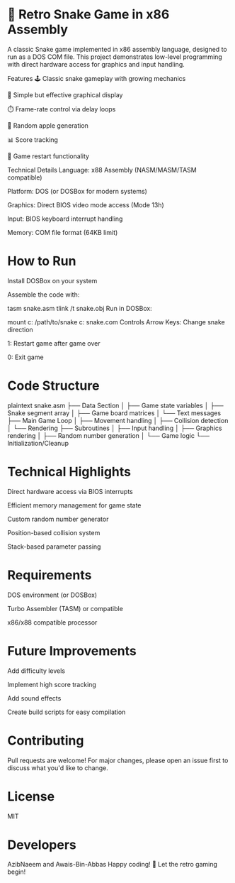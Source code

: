 # 🐍 Retro Snake Game in x86 Assembly

A classic Snake game implemented in x86 assembly language, designed to run as a DOS COM file. This project demonstrates low-level programming with direct hardware access for graphics and input handling.

Features
🕹️ Classic snake gameplay with growing mechanics

🎨 Simple but effective graphical display

⏱️ Frame-rate control via delay loops

🍎 Random apple generation

📊 Score tracking

🔄 Game restart functionality

Technical Details
Language: x88 Assembly (NASM/MASM/TASM compatible)

Platform: DOS (or DOSBox for modern systems)

Graphics: Direct BIOS video mode access (Mode 13h)

Input: BIOS keyboard interrupt handling

Memory: COM file format (64KB limit)

# How to Run
Install DOSBox on your system

Assemble the code with:

tasm snake.asm
tlink /t snake.obj
Run in DOSBox:

mount c: /path/to/snake
c:
snake.com
Controls
Arrow Keys: Change snake direction

1: Restart game after game over

0: Exit game

# Code Structure
plaintext
snake.asm
├── Data Section
│   ├── Game state variables
│   ├── Snake segment array
│   ├── Game board matrices
│   └── Text messages
├── Main Game Loop
│   ├── Movement handling
│   ├── Collision detection
│   └── Rendering
├── Subroutines
│   ├── Input handling
│   ├── Graphics rendering
│   ├── Random number generation
│   └── Game logic
└── Initialization/Cleanup
# Technical Highlights
Direct hardware access via BIOS interrupts

Efficient memory management for game state

Custom random number generator

Position-based collision system

Stack-based parameter passing

# Requirements
DOS environment (or DOSBox)

Turbo Assembler (TASM) or compatible

x86/x88 compatible processor

# Future Improvements
Add difficulty levels

Implement high score tracking

Add sound effects

Create build scripts for easy compilation

# Contributing
Pull requests are welcome! For major changes, please open an issue first to discuss what you'd like to change.

# License
MIT
# Developers
AzibNaeem and Awais-Bin-Abbas
Happy coding! 🚀 Let the retro gaming begin!
